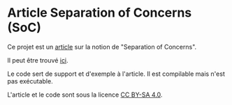 # Article Separation of Concerns (SoC)

Ce projet est un [article](article/article.md) sur la notion de "Separation of Concerns".

Il peut être trouvé [ici](article/article.md).

Le code sert de support et d'exemple à l'article. Il est compilable mais n'est pas exécutable.

L'article et le code sont sous la licence [CC BY-SA 4.0](./LICENSE.md).

